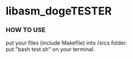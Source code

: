 # libasm_dogeTESTER

### HOW TO USE
put your files (include Makefile) into /srcs folder.<br>
put "bash test.sh" on your terminal.